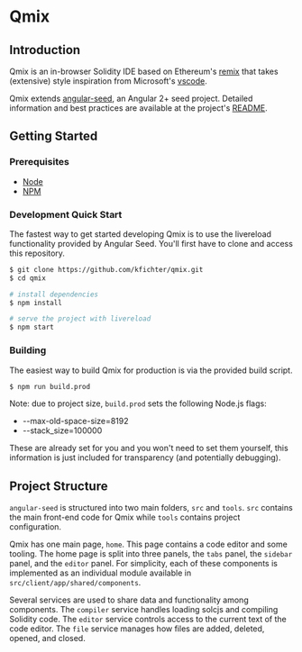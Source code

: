 Qmix
===

## Introduction

Qmix is an in-browser Solidity IDE based on Ethereum's [remix](https://github.com/ethereum/remix) that takes (extensive) style inspiration from Microsoft's [vscode](https://github.com/Microsoft/vscode). 

Qmix extends [angular-seed](https://github.com/mgechev/angular-seed), an Angular 2+ seed project. Detailed information and best practices are available at the project's [README](https://github.com/mgechev/angular-seed/blob/master/README.md). 

## Getting Started

### Prerequisites

- [Node](https://nodejs.org/en/)
- [NPM](https://www.npmjs.com)

### Development Quick Start

The fastest way to get started developing Qmix is to use the livereload functionality provided by Angular Seed. You'll first have to clone and access this repository.

```bash
$ git clone https://github.com/kfichter/qmix.git
$ cd qmix

# install dependencies
$ npm install

# serve the project with livereload
$ npm start
```

### Building

The easiest way to build Qmix for production is via the provided build script.

```bash
$ npm run build.prod
```

Note: due to project size, `build.prod` sets the following Node.js flags:

- --max-old-space-size=8192
- --stack_size=100000

These are already set for you and you won't need to set them yourself, this information is just included for transparency (and potentially debugging).

## Project Structure

`angular-seed` is structured into two main folders, `src` and `tools`. `src` contains the main front-end code for Qmix while `tools` contains project configuration.

Qmix has one main page, `home`. This page contains a code editor and some tooling. The home page is split into three panels, the `tabs` panel, the `sidebar` panel, and the `editor` panel. For simplicity, each of these components is implemented as an individual module available in `src/client/app/shared/components`. 

Several services are used to share data and functionality among components. The `compiler` service handles loading solcjs and compiling Solidity code. The `editor` service controls access to the current text of the code editor. The `file` service manages how files are added, deleted, opened, and closed.
